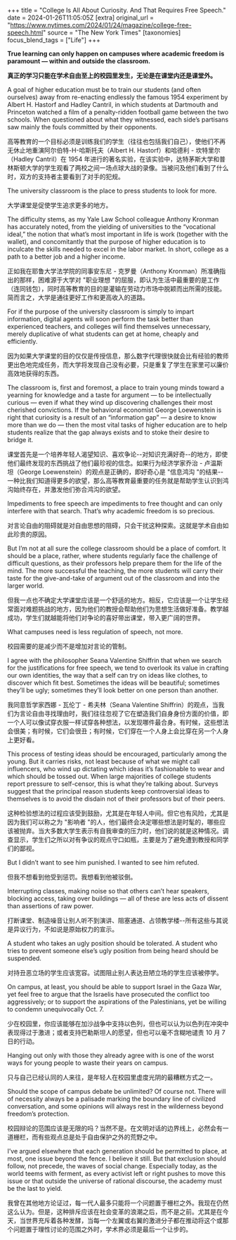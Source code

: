 +++
title = "College Is All About Curiosity. And That Requires Free Speech."
date = 2024-01-26T11:05:05Z
[extra]
original_url = "https://www.nytimes.com/2024/01/24/magazine/college-free-speech.html"
source = "The New York Times"
[taxonomies]
focus_blend_tags = ["Life"]
+++

**True learning can only happen on campuses where academic freedom is paramount — within and outside the classroom.**

**真正的学习只能在学术自由至上的校园里发生，无论是在课堂内还是课堂外。**

A goal of higher education must be to train our students (and often ourselves) away from re-enacting endlessly the famous 1954 experiment by Albert H. Hastorf and Hadley Cantril, in which students at Dartmouth and Princeton watched a film of a penalty-ridden football game between the two schools. When questioned about what they witnessed, each side’s partisans saw mainly the fouls committed by their opponents.

高等教育的一个目标必须是训练我们的学生（往往也包括我们自己），使他们不再无休止地重演阿尔伯特-H-哈斯托夫（Albert H. Hastorf）和哈德利 - 坎特里尔（Hadley Cantril）在 1954 年进行的著名实验，在该实验中，达特茅斯大学和普林斯顿大学的学生观看了两校之间一场点球大战的录像。当被问及他们看到了什么时，双方的支持者主要看到了对手的犯规。

The university classroom is the place to press students to look for more.

大学课堂是促使学生追求更多的地方。

The difficulty stems, as my Yale Law School colleague Anthony Kronman has accurately noted, from the yielding of universities to the “vocational ideal,” the notion that what’s most important in life is work (together with the wallet), and concomitantly that the purpose of higher education is to inculcate the skills needed to excel in the labor market. In short, college as a path to a better job and a higher income.

正如我在耶鲁大学法学院的同事安东尼 - 克罗曼（Anthony Kronman）所准确指出的那样，困难源于大学对 "职业理想 "的屈服，即认为生活中最重要的是工作（连同钱包），同时高等教育的目的是灌输在劳动力市场中脱颖而出所需的技能。简而言之，大学是通往更好工作和更高收入的道路。

For if the purpose of the university classroom is simply to impart information, digital agents will soon perform the task better than experienced teachers, and colleges will find themselves unnecessary, merely duplicative of what students can get at home, cheaply and efficiently.

因为如果大学课堂的目的仅仅是传授信息，那么数字代理很快就会比有经验的教师更出色地完成任务，而大学将发现自己没有必要，只是重复了学生在家里可以廉价高效地获得的东西。

The classroom is, first and foremost, a place to train young minds toward a yearning for knowledge and a taste for argument — to be intellectually curious — even if what they wind up discovering challenges their most cherished convictions. If the behavioral economist George Loewenstein is right that curiosity is a result of an “information gap” — a desire to know more than we do — then the most vital tasks of higher education are to help students realize that the gap always exists and to stoke their desire to bridge it.

课堂首先是一个培养年轻人渴望知识、喜欢争论--对知识充满好奇--的地方，即使他们最终发现的东西挑战了他们最珍视的信念。如果行为经济学家乔治 - 卢温斯坦（George Loewenstein）的观点是正确的，即好奇心是 "信息鸿沟 "的结果--一种比我们知道得更多的欲望，那么高等教育最重要的任务就是帮助学生认识到鸿沟始终存在，并激发他们弥合鸿沟的欲望。

Impediments to free speech are impediments to free thought and can only interfere with that search. That’s why academic freedom is so precious.

对言论自由的阻碍就是对自由思想的阻碍，只会干扰这种探索。这就是学术自由如此珍贵的原因。

But I’m not at all sure the college classroom should be a place of comfort. It should be a place, rather, where students regularly face the challenge of difficult questions, as their professors help prepare them for the life of the mind. The more successful the teaching, the more students will carry their taste for the give-and-take of argument out of the classroom and into the larger world.

但我一点也不确定大学课堂应该是一个舒适的地方。相反，它应该是一个让学生经常面对难题挑战的地方，因为他们的教授会帮助他们为思想生活做好准备。教学越成功，学生们就越能将他们对争论的喜好带出课堂，带入更广阔的世界。

What campuses need is less regulation of speech, not more.

校园需要的是减少而不是增加对言论的管制。

I agree with the philosopher Seana Valentine Shiffrin that when we search for the justifications for free speech, we tend to overlook its value in crafting our own identities, the way that a self can try on ideas like clothes, to discover which fit best. Sometimes the ideas will be beautiful; sometimes they’ll be ugly; sometimes they’ll look better on one person than another.

我同意哲学家西娜 - 瓦伦丁 - 希夫林（Seana Valentine Shiffrin）的观点，当我们为言论自由寻找理由时，我们往往忽视了它在塑造我们自身身份方面的价值，即一个人可以像试穿衣服一样试穿各种想法，以发现哪件最合身。有时候，这些想法会很美；有时候，它们会很丑；有时候，它们穿在一个人身上会比穿在另一个人身上更好看。

This process of testing ideas should be encouraged, particularly among the young. But it carries risks, not least because of what we might call influencers, who wind up dictating which ideas it’s fashionable to wear and which should be tossed out. When large majorities of college students report pressure to self-censor, this is what they’re talking about. Surveys suggest that the principal reason students keep controversial ideas to themselves is to avoid the disdain not of their professors but of their peers.

这种检验想法的过程应该受到鼓励，尤其是在年轻人中间。但它也有风险，尤其是因为我们可以称之为 "影响者 "的人，他们最终会决定哪些想法是时髦的，哪些应该被抛弃。当大多数大学生表示有自我审查的压力时，他们说的就是这种情况。调查显示，学生们之所以对有争议的观点守口如瓶，主要是为了避免遭到教授和同学们的鄙视。

But I didn’t want to see him punished. I wanted to see him refuted.

但我不想看到他受到惩罚。我想看到他被驳倒。

Interrupting classes, making noise so that others can’t hear speakers, blocking access, taking over buildings — all of these are less acts of dissent than assertions of raw power.

打断课堂、制造噪音让别人听不到演讲、阻塞通道、占领教学楼--所有这些与其说是异议行为，不如说是原始权力的宣示。

A student who takes an ugly position should be tolerated. A student who tries to prevent someone else’s ugly position from being heard should be suspended.

对持丑恶立场的学生应该宽容。试图阻止别人表达丑陋立场的学生应该被停学。

On campus, at least, you should be able to support Israel in the Gaza War, yet feel free to argue that the Israelis have prosecuted the conflict too aggressively; or to support the aspirations of the Palestinians, yet be willing to condemn unequivocally Oct. 7.

少在校园里，你应该能够在加沙战争中支持以色列，但也可以认为以色列在冲突中表现得过于激进；或者支持巴勒斯坦人的愿望，但也可以毫不含糊地谴责 10 月 7 日的行动。

Hanging out only with those they already agree with is one of the worst ways for young people to waste their years on campus.

只与自己已经认同的人来往，是年轻人在校园里虚度光阴的最糟糕方式之一。

Should the scope of campus debate be unlimited? Of course not. There will of necessity always be a palisade marking the boundary line of civilized conversation, and some opinions will always rest in the wilderness beyond freedom’s protection.

校园辩论的范围应该是无限的吗？当然不是。在文明对话的边界线上，必然会有一道栅栏，而有些观点总是处于自由保护之外的荒野之中。

I’ve argued elsewhere that each generation should be permitted to place, at most, one issue beyond the fence. I believe it still. But that exclusion should follow, not precede, the waves of social change. Especially today, as the world teems with ferment, as every activist left or right pushes to move this issue or that outside the universe of rational discourse, the academy must be the last to yield.

我曾在其他地方论证过，每一代人最多只能将一个问题置于栅栏之外。我现在仍然这么认为。但是，这种排斥应该在社会变革的浪潮之后，而不是之前。尤其是在今天，当世界充斥着各种发酵，当每一个左翼或右翼的激进分子都在推动将这个或那个问题置于理性讨论的范围之外时，学术界必须是最后一个让步的。
